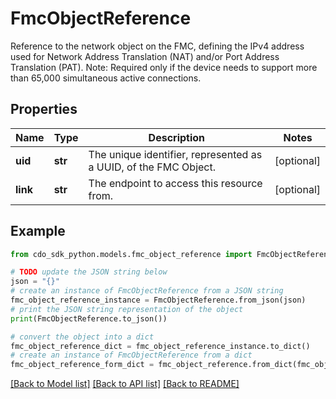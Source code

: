 # FmcObjectReference

Reference to the network object on the FMC, defining the IPv4 address used for Network Address Translation (NAT) and/or Port Address Translation (PAT). Note: Required only if the device needs to support more than 65,000 simultaneous active connections.

## Properties

Name | Type | Description | Notes
------------ | ------------- | ------------- | -------------
**uid** | **str** | The unique identifier, represented as a UUID, of the FMC Object. | [optional] 
**link** | **str** | The endpoint to access this resource from. | [optional] 

## Example

```python
from cdo_sdk_python.models.fmc_object_reference import FmcObjectReference

# TODO update the JSON string below
json = "{}"
# create an instance of FmcObjectReference from a JSON string
fmc_object_reference_instance = FmcObjectReference.from_json(json)
# print the JSON string representation of the object
print(FmcObjectReference.to_json())

# convert the object into a dict
fmc_object_reference_dict = fmc_object_reference_instance.to_dict()
# create an instance of FmcObjectReference from a dict
fmc_object_reference_form_dict = fmc_object_reference.from_dict(fmc_object_reference_dict)
```
[[Back to Model list]](../README.md#documentation-for-models) [[Back to API list]](../README.md#documentation-for-api-endpoints) [[Back to README]](../README.md)


